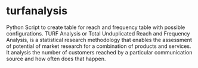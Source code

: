 # turfanalysis
Python Script to create table for reach and frequency table with possible configurations. TURF Analysis or Total Unduplicated Reach and Frequency Analysis, is a statistical research methodology that enables the assessment of potential of market research for a combination of products and services. It analysis the number of customers reached by a particular communication source and how often does that happen.
